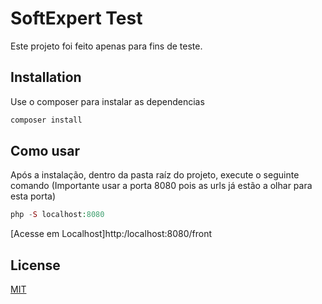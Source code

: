 # SoftExpert Test
Este projeto foi feito apenas para fins de teste.

## Installation
Use o composer para instalar as dependencias

```bash
composer install
```

## Como usar
Após a instalação, dentro da pasta raíz do projeto, execute o seguinte comando (Importante usar a porta 8080 pois as urls já estão a olhar para esta porta)

``` php
php -S localhost:8080
```
[Acesse em Localhost]http:/localhost:8080/front

## License
[MIT](https://choosealicense.com/licenses/mit/)

